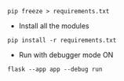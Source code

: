 ```shell
pip freeze > requirements.txt
```

* Install all the modules

```shell
pip install -r requirements.txt
```

* Run with debugger mode ON
```shell
flask --app app --debug run
```